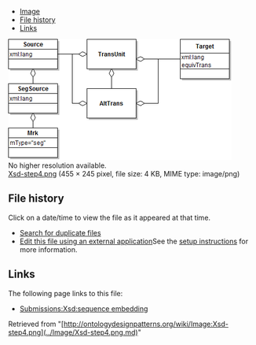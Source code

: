 * [Image](../Image/Xsd-step4.png.md#file)
* [File history](../Image/Xsd-step4.png.md#filehistory)
* [Links](../Image/Xsd-step4.png.md#filelinks)

[![Image:Xsd-step4.png](../images/6/63/Xsd-step4.png)](../images/6/63/Xsd-step4.png)  
No higher resolution available.  
[Xsd-step4.png](../images/6/63/Xsd-step4.png)‎ (455 × 245 pixel, file size: 4 KB, MIME type: image/png)

## File history

Click on a date/time to view the file as it appeared at that time.



  
* [Search for duplicate files](http://ontologydesignpatterns.org/wiki/Special:FileDuplicateSearch/Xsd-step4.png "Special:FileDuplicateSearch/Xsd-step4.png")
* [Edit this file using an external application](http://ontologydesignpatterns.org/wiki/index.php?title=Image:Xsd-step4.png&action=edit&externaledit=true&mode=file "Image:Xsd-step4.png")See the [setup instructions](http://www.mediawiki.org/wiki/Manual:External_editors "http://www.mediawiki.org/wiki/Manual:External_editors") for more information.

## Links



The following page links to this file:


* [Submissions:Xsd:sequence embedding](../Submissions/Xsd/sequence_embedding.md "Submissions:Xsd:sequence embedding")


Retrieved from "[http://ontologydesignpatterns.org/wiki/Image:Xsd-step4.png](../Image/Xsd-step4.png.md)"